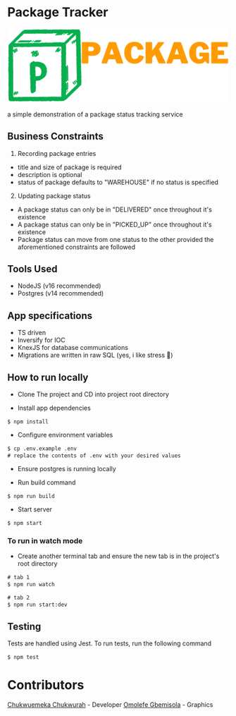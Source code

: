 # Package Tracker

![alt text](https://github.com/Emmanuerl/package-tracker/blob/main/documentation/logo.png?raw=true)

a simple demonstration of a package status tracking service

## Business Constraints

1. Recording package entries

- title and size of package is required
- description is optional
- status of package defaults to "WAREHOUSE" if no status is specified

2. Updating package status

- A package status can only be in "DELIVERED" once throughout it's existence
- A package status can only be in "PICKED_UP" once throughout it's existence
- Package status can move from one status to the other provided the aforementioned constraints are followed

## Tools Used

- NodeJS (v16 recommended)
- Postgres (v14 recommended)

## App specifications

- TS driven
- Inversify for IOC
- KnexJS for database communications
- Migrations are written in raw SQL (yes, i like stress 🌚)

## How to run locally

- Clone The project and CD into project root directory

- Install app dependencies

```
$ npm install
```

- Configure environment variables

```
$ cp .env.example .env
# replace the contents of .env with your desired values
```

- Ensure postgres is running locally

- Run build command

```
$ npm run build
```

- Start server

```
$ npm start
```

### To run in watch mode

- Create another terminal tab and ensure the new tab is in the project's root directory

```
# tab 1
$ npm run watch
```

```
# tab 2
$ npm run start:dev
```

## Testing

Tests are handled using Jest. To run tests, run the following command

```
$ npm test
```

# Contributors

[Chukwuemeka Chukwurah](https://github.com/emmanuerl) - Developer
[Omolefe Gbemisola]() - Graphics

